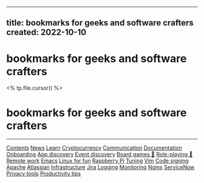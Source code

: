 
---
title:  bookmarks for geeks and software crafters
created: 2022-10-10
---
# bookmarks for geeks and software crafters

<% tp.file.cursor() %>
# bookmarks for geeks and software crafters
---
[Contents](Awesome/bookmarks%20for%20geeks%20and%20software%20crafters/Contents.md)
[News](Awesome/bookmarks%20for%20geeks%20and%20software%20crafters/News.md)
[Learn](Awesome/bookmarks%20for%20geeks%20and%20software%20crafters/Learn.md)
[Cryptocurrency](Awesome/bookmarks%20for%20geeks%20and%20software%20crafters/Cryptocurrency.md)
[Communication](Awesome/bookmarks%20for%20geeks%20and%20software%20crafters/Communication.md)
[Documentation](Awesome/bookmarks%20for%20geeks%20and%20software%20crafters/Documentation.md)
[Onboarding](Awesome/bookmarks%20for%20geeks%20and%20software%20crafters/Onboarding.md)
[App discovery](Awesome/bookmarks%20for%20geeks%20and%20software%20crafters/App%20discovery.md)
[Event discovery](Awesome/bookmarks%20for%20geeks%20and%20software%20crafters/Event%20discovery.md)
[Board games 🎲](Awesome/bookmarks%20for%20geeks%20and%20software%20crafters/Board%20games%20🎲.md)
[Role-playing 🐉](Awesome/bookmarks%20for%20geeks%20and%20software%20crafters/Role-playing%20🐉.md)
[Remote work](Awesome/bookmarks%20for%20geeks%20and%20software%20crafters/Remote%20work.md)
[Emacs](Awesome/bookmarks%20for%20geeks%20and%20software%20crafters/Emacs.md)
[Linux for fun](Awesome/bookmarks%20for%20geeks%20and%20software%20crafters/Linux%20for%20fun.md)
[Raspberry Pi](Awesome/bookmarks%20for%20geeks%20and%20software%20crafters/Raspberry%20Pi.md)
[Tuning](Awesome/bookmarks%20for%20geeks%20and%20software%20crafters/Tuning.md)
[Vim](Awesome/bookmarks%20for%20geeks%20and%20software%20crafters/Vim.md)
[Code signing](Awesome/bookmarks%20for%20geeks%20and%20software%20crafters/Code%20signing.md)
[Apache](Awesome/bookmarks%20for%20geeks%20and%20software%20crafters/Apache.md)
[Atlassian](Awesome/bookmarks%20for%20geeks%20and%20software%20crafters/Atlassian.md)
[Infrastructure](Awesome/bookmarks%20for%20geeks%20and%20software%20crafters/Infrastructure.md)
[Jira](Awesome/bookmarks%20for%20geeks%20and%20software%20crafters/Jira.md)
[Logging](Awesome/bookmarks%20for%20geeks%20and%20software%20crafters/Logging.md)
[Monitoring](Awesome/bookmarks%20for%20geeks%20and%20software%20crafters/Monitoring.md)
[Nginx](Awesome/bookmarks%20for%20geeks%20and%20software%20crafters/Nginx.md)
[ServiceNow](Awesome/bookmarks%20for%20geeks%20and%20software%20crafters/ServiceNow.md)
[Privacy tools](Awesome/bookmarks%20for%20geeks%20and%20software%20crafters/Privacy%20tools.md)
[Productivity tips](Awesome/bookmarks%20for%20geeks%20and%20software%20crafters/Productivity%20tips.md)